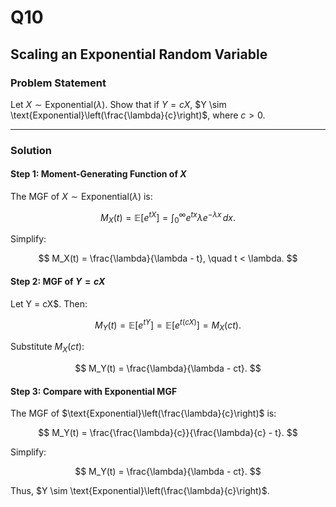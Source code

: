 # Q10

## Scaling an Exponential Random Variable

### Problem Statement
Let $X \sim \text{Exponential}(\lambda)$. Show that if $Y = cX$, $Y \sim \text{Exponential}\left(\frac{\lambda}{c}\right)$, where $c > 0$.

---

### Solution

#### Step 1: Moment-Generating Function of $X$
The MGF of $X \sim \text{Exponential}(\lambda)$ is:

$$
M_X(t) = \mathbb{E}[e^{tX}] = \int_0^\infty e^{tx} \lambda e^{-\lambda x} \, dx.
$$

Simplify:

$$
M_X(t) = \frac{\lambda}{\lambda - t}, \quad t < \lambda.
$$

#### Step 2: MGF of $Y = cX$
Let Y = cX$. Then:

$$
M_Y(t) = \mathbb{E}[e^{tY}] = \mathbb{E}[e^{t(cX)}] = M_X(ct).
$$

Substitute $M_X(ct)$:

$$
M_Y(t) = \frac{\lambda}{\lambda - ct}.
$$

#### Step 3: Compare with Exponential MGF
The MGF of $\text{Exponential}\left(\frac{\lambda}{c}\right)$ is:

$$
M_Y(t) = \frac{\frac{\lambda}{c}}{\frac{\lambda}{c} - t}.
$$

Simplify:

$$
M_Y(t) = \frac{\lambda}{\lambda - ct}.
$$

Thus, $Y \sim \text{Exponential}\left(\frac{\lambda}{c}\right)$.
